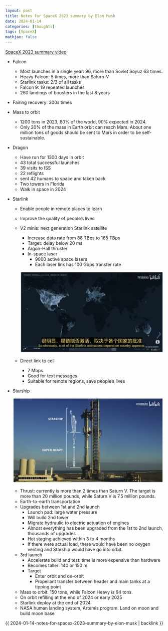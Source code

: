```yaml
---
layout: post
title: Notes for SpaceX 2023 summary by Elon Musk
date: 2024-01-14
categories: [thoughts]
tags: [SpaceX]
mathjax: false
---
```


[SpaceX 2023 summary video](https://www.bilibili.com/video/BV12e41127b5/?share_source=copy_web&vd_source=4c5a3abacfe29cb9797d2ba0ebb698f8)

-   Falcon
    -   Most launches in a single year: 96, more than Soviet Soyuz 63 times.
    -   Heavy Falcon: 5 times, more than Saturn-V
    -   Starlink tasks: 2/3 of all tasks
    -   Falcon 9: 19 repeated launches
    -   260 landings of boosters in the last 8 years
-   Fairing recovery: 300s times
-   Mass to orbit
    -   1200 tons in 2023, 80% of the world, 90% expected in 2024.
    -   Only 20% of the mass in Earth orbit can reach Mars. About one million tons of goods should be sent to Mars in order to be self-sustainable.
-   Dragon
    -   Have run for 1300 days in orbit
    -   43 total successful launches
    -   39 visits to ISS
    -   22 reflights
    -   sent 42 humans to space and taken back
    -   Two towers in Florida
    -   Walk in space in 2024
-   Starlink
    -   Enable people in remote places to learn
    -   Improve the quality of people&rsquo;s lives
    -   V2 minis: next generation Starlink satellite
        -   Increase data rate from 88 TBps to 165 TBps
        -   Target: delay below 20 ms
        -   Argon-Hall thruster
        -   In-space laser
            -   9000 active space lasers
            -   Each laser link has 100 Gbps transfer rate
        
        ![img](/figures/2024-01-14_09-28-47.png)
        
    -   Direct link to cell
        -   7 Mbps
        -   Good for text messages
        -   Suitable for remote regions, save people&rsquo;s lives
-   Starship
    
    ![img](/figures/2024-01-14_09-40-42.png)
    
    -   Thrust: currently is more than 2 times than Saturn V. The target is more than 20 million pounds, while Saturn V is 7.5 million pounds.
    -   Earth-to-earth transportation
    -   Upgrades between 1st and 2nd launch
        -   Launch pad: large water pressure
        -   Will build 2nd tower
        -   Migrate hydraulic to electric actuation of engines
        -   Almost everything has been upgraded from the 1st to 2nd launch, thousands of upgrades
        -   Hot staging achieved within 3 to 4 months
        -   If there were actual load, there would have been no oxygen venting and Starship would have go into orbit.
    -   3rd launch
        -   Accelerate build and test: time is more expensive than hardware
        -   Becomes taller: 140 or 150 m
        -   Target
            -   Enter orbit and de-orbit
            -   Propellant transfer between header and main tanks at a tipping point
    -   Mass to orbit: 150 tons, while Falcon Heavy is 64 tons.
    -   On orbit refilling at the end of 2024 or early 2025
    -   Starlink deploy at the end of 2024
    -   NASA human landing system, Artemis program. Land on moon and build moon base

{{ 2024-01-14-notes-for-spacex-2023-summary-by-elon-musk | backlink }}
